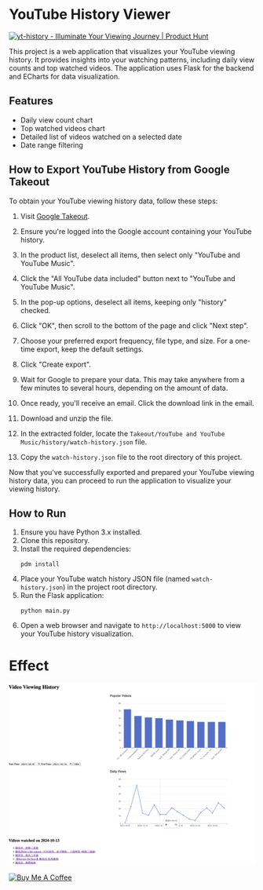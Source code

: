 # YouTube History Viewer

<a href="https://www.producthunt.com/posts/yt-history?embed=true&utm_source=badge-featured&utm_medium=badge&utm_souce=badge-yt&#0045;history" target="_blank"><img src="https://api.producthunt.com/widgets/embed-image/v1/featured.svg?post_id=541313&theme=light" alt="yt&#0045;history - Illuminate&#0032;Your&#0032;Viewing&#0032;Journey | Product Hunt" style="width: 250px; height: 54px;" width="250" height="54" /></a>

This project is a web application that visualizes your YouTube viewing history. It provides insights into your watching patterns, including daily view counts and top watched videos. The application uses Flask for the backend and ECharts for data visualization.

## Features
- Daily view count chart
- Top watched videos chart
- Detailed list of videos watched on a selected date
- Date range filtering

## How to Export YouTube History from Google Takeout

To obtain your YouTube viewing history data, follow these steps:

1. Visit [Google Takeout](https://takeout.google.com/).

2. Ensure you're logged into the Google account containing your YouTube history.

3. In the product list, deselect all items, then select only "YouTube and YouTube Music".

4. Click the "All YouTube data included" button next to "YouTube and YouTube Music".

5. In the pop-up options, deselect all items, keeping only "history" checked.

6. Click "OK", then scroll to the bottom of the page and click "Next step".

7. Choose your preferred export frequency, file type, and size. For a one-time export, keep the default settings.

8. Click "Create export".

9. Wait for Google to prepare your data. This may take anywhere from a few minutes to several hours, depending on the amount of data.

10. Once ready, you'll receive an email. Click the download link in the email.

11. Download and unzip the file.

12. In the extracted folder, locate the `Takeout/YouTube and YouTube Music/history/watch-history.json` file.

13. Copy the `watch-history.json` file to the root directory of this project.

Now that you've successfully exported and prepared your YouTube viewing history data, you can proceed to run the application to visualize your viewing history.


## How to Run

1. Ensure you have Python 3.x installed.
2. Clone this repository.
3. Install the required dependencies:
   ```
   pdm install
   ```
4. Place your YouTube watch history JSON file (named `watch-history.json`) in the project root directory.
5. Run the Flask application:
   ```
   python main.py
   ```
6. Open a web browser and navigate to `http://localhost:5000` to view your YouTube history visualization.

# Effect

![readme](img/readme.png)

<a href="https://www.buymeacoffee.com/ronething" target="_blank"><img src="https://cdn.buymeacoffee.com/buttons/v2/default-yellow.png" alt="Buy Me A Coffee" style="height: 60px !important;width: 217px !important;" ></a>
